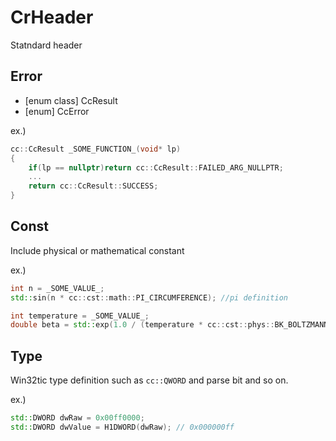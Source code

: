 <!--

This document is written in Markdown.
You can preview on such as VisualStudio Code.
If you want to know more, search with "vscode markdown" or refer to official document https://code.visualstudio.com/Docs/languages/markdown .

-->


# CrHeader
Statndard header

## Error

- [enum class] CcResult
- [enum] CcError

ex.)
```C++
cc::CcResult _SOME_FUNCTION_(void* lp)
{
	if(lp == nullptr)return cc::CcResult::FAILED_ARG_NULLPTR;
	...
	return cc::CcResult::SUCCESS;
}
```

## Const

Include physical or mathematical constant

ex.)
```C++
int n = _SOME_VALUE_;
std::sin(n * cc::cst::math::PI_CIRCUMFERENCE); //pi definition

int temperature = _SOME_VALUE_;
double beta = std::exp(1.0 / (temperature * cc::cst::phys::BK_BOLTZMANN)); //Boltzmann const
```

## Type

Win32tic type definition such as `cc::QWORD` and parse bit and so on.

ex.)
```C++
std::DWORD dwRaw = 0x00ff0000;
std::DWORD dwValue = H1DWORD(dwRaw); // 0x000000ff
```

<!-- Written by Croyfet in 2022-->
